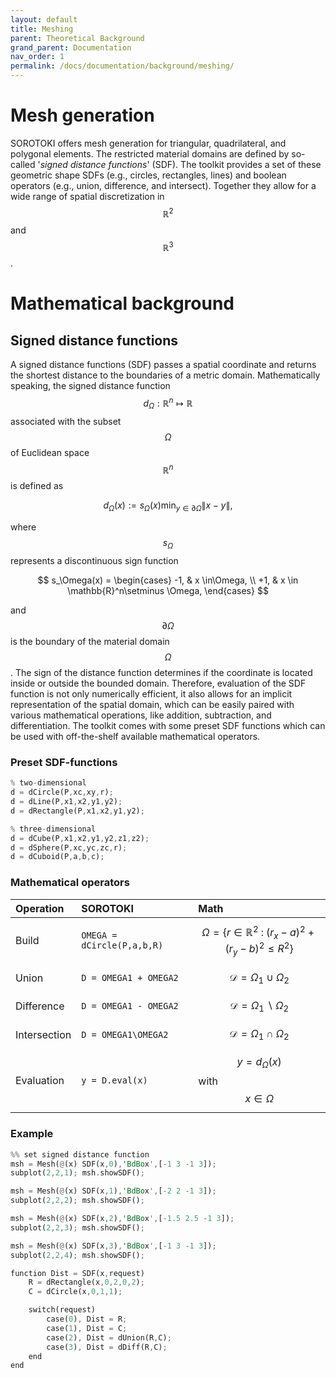 ```yaml
---
layout: default
title: Meshing
parent: Theoretical Background 
grand_parent: Documentation
nav_order: 1
permalink: /docs/documentation/background/meshing/
---
```


<script src="https://cdn.mathjax.org/mathjax/latest/MathJax.js?config=TeX-AMS-MML_HTMLorMML" type="text/javascript"></script> 

<!-- <div align="center"> <img src="./src/mesh.png" width="650"> </div> -->

# Mesh generation
SOROTOKI offers mesh generation for triangular, quadrilateral, and polygonal elements. The restricted material domains are defined by so-called '*signed distance functions*' (SDF). The toolkit provides a set of these geometric shape SDFs (e.g., circles, rectangles, lines) and boolean operators (e.g., union, difference, and intersect). Together they allow for a wide range of spatial discretization in $$\mathbb{R}^2$$ and $$\mathbb{R}^3$$. 

# Mathematical background
## Signed distance functions
A signed distance functions (SDF) passes a spatial coordinate and returns the shortest distance to the boundaries of a metric domain. Mathematically speaking, the signed distance function $$d_\Omega: \mathbb{R}^n \mapsto \mathbb{R}$$ associated with the subset $$\Omega$$ of Euclidean space $$\mathbb{R}^n$$ is defined as

$$ d_\Omega(x) := s_\Omega(x) \min_{y \in \partial \Omega} \lVert x - y \rVert,$$ 

where $$s_\Omega$$ represents a discontinuous sign function

$$ s_\Omega(x) = 
\begin{cases}
-1, & x \in\Omega, \\
+1, & x \in \mathbb{R}^n\setminus \Omega,
\end{cases}
$$

and $$\partial \Omega$$ is the boundary of the material domain $$\Omega$$. The sign of the distance function determines if the coordinate is located inside or outside the bounded domain. Therefore, evaluation of the SDF function is not only numerically efficient, it also allows for an implicit representation of the spatial domain, which can be easily paired with various mathematical operations, like addition, subtraction, and differentiation. The toolkit comes with some preset SDF functions which can be used with off-the-shelf available mathematical operators.

### Preset SDF-functions
```rust
% two-dimensional
d = dCircle(P,xc,xy,r);
d = dLine(P,x1,x2,y1,y2);
d = dRectangle(P,x1,x2,y1,y2);

% three-dimensional
d = dCube(P,x1,x2,y1,y2,z1,z2);
d = dSphere(P,xc,yc,zc,r);
d = dCuboid(P,a,b,c);
```


### Mathematical operators

| Operation   | SOROTOKI     | Math  |
|:-------------|:------------------|:------|
| Build    | `OMEGA = dCircle(P,a,b,R)` | $$\Omega = \left\{r\in \mathbb{R}^2 \; : \; (r_x-a)^2 + (r_y - b)^2 \le R^2 \right\} $$ |
| Union    | `D = OMEGA1 + OMEGA2` | $$\mathcal{D} = \Omega_1 \cup \Omega_2$$  |
| Difference    | `D = OMEGA1 - OMEGA2` | $$\mathcal{D} = \Omega_1  \backslash \Omega_2$$  |
| Intersection    | `D = OMEGA1\OMEGA2` | $$\mathcal{D} = \Omega_1 \cap \Omega_2$$  |
| Evaluation    | `y = D.eval(x)` | $$y = d_\Omega(x)$$ with $$x\in \Omega$$ |


### Example

```rust
%% set signed distance function
msh = Mesh(@(x) SDF(x,0),'BdBox',[-1 3 -1 3]);
subplot(2,2,1); msh.showSDF();

msh = Mesh(@(x) SDF(x,1),'BdBox',[-2 2 -1 3]);
subplot(2,2,2); msh.showSDF();

msh = Mesh(@(x) SDF(x,2),'BdBox',[-1.5 2.5 -1 3]);
subplot(2,2,3); msh.showSDF();

msh = Mesh(@(x) SDF(x,3),'BdBox',[-1 3 -1 3]);
subplot(2,2,4); msh.showSDF();

function Dist = SDF(x,request)
    R = dRectangle(x,0,2,0,2);
    C = dCircle(x,0,1,1);

    switch(request)
        case(0), Dist = R;
        case(1), Dist = C;
        case(2), Dist = dUnion(R,C);
        case(3), Dist = dDiff(R,C);
    end
end
```
